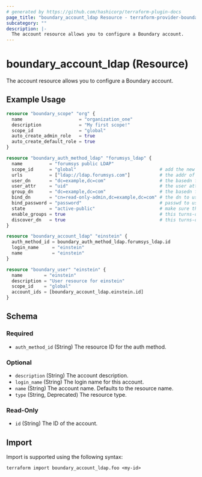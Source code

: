 ```yaml
---
# generated by https://github.com/hashicorp/terraform-plugin-docs
page_title: "boundary_account_ldap Resource - terraform-provider-boundary"
subcategory: ""
description: |-
  The account resource allows you to configure a Boundary account.
---
```


# boundary_account_ldap (Resource)

The account resource allows you to configure a Boundary account.

## Example Usage

```terraform
resource "boundary_scope" "org" {
  name                     = "organization_one"
  description              = "My first scope!"
  scope_id                 = "global"
  auto_create_admin_role   = true
  auto_create_default_role = true
}

resource "boundary_auth_method_ldap" "forumsys_ldap" {
  name          = "forumsys public LDAP"
  scope_id      = "global"                               # add the new auth method to the global scope
  urls          = ["ldap://ldap.forumsys.com"]           # the addr of the LDAP server
  user_dn       = "dc=example,dc=com"                    # the basedn for users
  user_attr     = "uid"                                  # the user attribute
  group_dn      = "dc=example,dc=com"                    # the basedn for groups
  bind_dn       = "cn=read-only-admin,dc=example,dc=com" # the dn to use when binding
  bind_password = "password"                             # passwd to use when binding
  state         = "active-public"                        # make sure the new auth-method is available to everyone
  enable_groups = true                                   # this turns-on the discovery of a user's groups
  discover_dn   = true                                   # this turns-on the discovery of an authenticating user's dn
}

resource "boundary_account_ldap" "einstein" {
  auth_method_id = boundary_auth_method_ldap.forumsys_ldap.id
  login_name     = "einstein"
  name           = "einstein"
}

resource "boundary_user" "einstein" {
  name        = "einstein"
  description = "User resource for einstein"
  scope_id    = "global"
  account_ids = [boundary_account_ldap.einstein.id]
}
```

<!-- schema generated by tfplugindocs -->
## Schema

### Required

- `auth_method_id` (String) The resource ID for the auth method.

### Optional

- `description` (String) The account description.
- `login_name` (String) The login name for this account.
- `name` (String) The account name. Defaults to the resource name.
- `type` (String, Deprecated) The resource type.

### Read-Only

- `id` (String) The ID of the account.

## Import

Import is supported using the following syntax:

```shell
terraform import boundary_account_ldap.foo <my-id>
```
